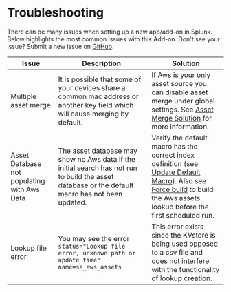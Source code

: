 # Troubleshooting

There can be many issues when setting up a new app/add-on in Splunk. Below highlights the most common issues with this Add-on. Don't see your issue? Submit a new issue on [GitHub](https://github.com/ZachChristensen28/SA-AwsAssets/issues).

Issue | Description | Solution
----- | ----------- | --------
Multiple asset merge | It is possible that some of your devices share a common mac address or another key field which will cause merging by default. | If Aws is your only asset source you can disable asset merge under global settings. See [Asset Merge Solution](./solution-guides/asset-merge) for more information.
Asset Database not populating with Aws Data | The asset database may show no Aws data if the initial search has not run to build the asset database or the default macro has not been updated. | Verify the default macro has the correct index definition (see [Update Default Macro](/quickstart/quickstart/#update-default-macro)). Also see [Force build](/quickstart/quickstart/#force-initial-build) to build the Aws assets lookup before the first scheduled run.
Lookup file error | You may see the error `status="Lookup file error, unknown path or update time" name=sa_aws_assets` | This error exists since the KVstore is being used opposed to a csv file and does not interfere with the functionality of lookup creation.

